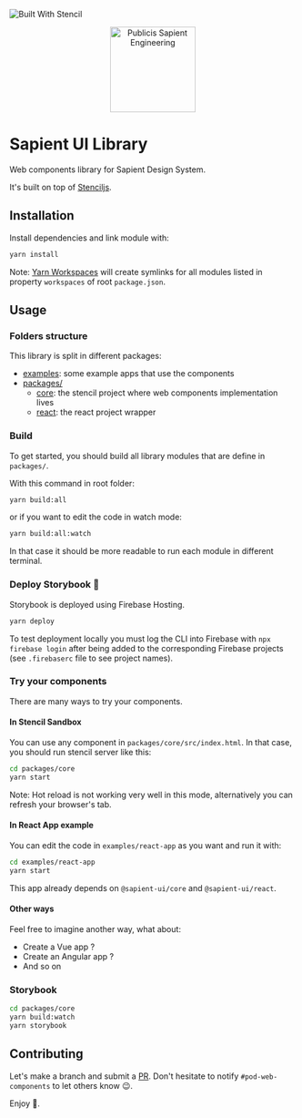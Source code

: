 ![Built With Stencil](https://img.shields.io/badge/-Built%20With%20Stencil-16161d.svg?logo=data%3Aimage%2Fsvg%2Bxml%3Bbase64%2CPD94bWwgdmVyc2lvbj0iMS4wIiBlbmNvZGluZz0idXRmLTgiPz4KPCEtLSBHZW5lcmF0b3I6IEFkb2JlIElsbHVzdHJhdG9yIDE5LjIuMSwgU1ZHIEV4cG9ydCBQbHVnLUluIC4gU1ZHIFZlcnNpb246IDYuMDAgQnVpbGQgMCkgIC0tPgo8c3ZnIHZlcnNpb249IjEuMSIgaWQ9IkxheWVyXzEiIHhtbG5zPSJodHRwOi8vd3d3LnczLm9yZy8yMDAwL3N2ZyIgeG1sbnM6eGxpbms9Imh0dHA6Ly93d3cudzMub3JnLzE5OTkveGxpbmsiIHg9IjBweCIgeT0iMHB4IgoJIHZpZXdCb3g9IjAgMCA1MTIgNTEyIiBzdHlsZT0iZW5hYmxlLWJhY2tncm91bmQ6bmV3IDAgMCA1MTIgNTEyOyIgeG1sOnNwYWNlPSJwcmVzZXJ2ZSI%2BCjxzdHlsZSB0eXBlPSJ0ZXh0L2NzcyI%2BCgkuc3Qwe2ZpbGw6I0ZGRkZGRjt9Cjwvc3R5bGU%2BCjxwYXRoIGNsYXNzPSJzdDAiIGQ9Ik00MjQuNywzNzMuOWMwLDM3LjYtNTUuMSw2OC42LTkyLjcsNjguNkgxODAuNGMtMzcuOSwwLTkyLjctMzAuNy05Mi43LTY4LjZ2LTMuNmgzMzYuOVYzNzMuOXoiLz4KPHBhdGggY2xhc3M9InN0MCIgZD0iTTQyNC43LDI5Mi4xSDE4MC40Yy0zNy42LDAtOTIuNy0zMS05Mi43LTY4LjZ2LTMuNkgzMzJjMzcuNiwwLDkyLjcsMzEsOTIuNyw2OC42VjI5Mi4xeiIvPgo8cGF0aCBjbGFzcz0ic3QwIiBkPSJNNDI0LjcsMTQxLjdIODcuN3YtMy42YzAtMzcuNiw1NC44LTY4LjYsOTIuNy02OC42SDMzMmMzNy45LDAsOTIuNywzMC43LDkyLjcsNjguNlYxNDEuN3oiLz4KPC9zdmc%2BCg%3D%3D&colorA=16161d&style=flat-square)  

<p align="center">
    <img width="150" alt="Publicis Sapient Engineering" src="https://brand.engineering.publicissapient.fr/images/pse-circle/LOGO-PS-engineering.svg">
</p>

# Sapient UI Library

Web components library for Sapient Design System. 

It's built on top of [Stenciljs](https://stenciljs.com/).

## Installation

Install dependencies and link module with:

```bash
yarn install
```

Note: [Yarn Workspaces](https://classic.yarnpkg.com/en/docs/workspaces) will create symlinks for all modules listed in property `workspaces` of root `package.json`.

## Usage

### Folders structure

This library is split in different packages:

- [examples](https://github.com/xebia-france/sapient-ui/tree/master/examples): some example apps that use the components
- [packages/](https://github.com/xebia-france/sapient-ui/tree/master/packages)
    - [core](https://github.com/xebia-france/sapient-ui/tree/master/packages/core): the stencil project where web components implementation lives
    - [react](https://github.com/xebia-france/sapient-ui/tree/master/packages/react): the react project wrapper

### Build

To get started, you should build all library modules that are define in `packages/`.

With this command in root folder:

```bash
yarn build:all
```

or if you want to edit the code in watch mode:

```bash
yarn build:all:watch
```

In that case it should be more readable to run each module in different terminal.

### Deploy Storybook 📖
Storybook is deployed using Firebase Hosting.

```bash
yarn deploy
```

To test deployment locally you must log the CLI into Firebase with `npx firebase login`
after being added to the corresponding Firebase projects (see `.firebaserc` file to see project names).

### Try your components

There are many ways to try your components.

#### In Stencil Sandbox

You can use any component in `packages/core/src/index.html`. In that case, you should run stencil server like this:

```bash
cd packages/core
yarn start
```

Note: Hot reload is not working very well in this mode, alternatively you can refresh your browser's tab.

#### In React App example

You can edit the code in `examples/react-app` as you want and run it with:

```bash
cd examples/react-app
yarn start
```

This app already depends on `@sapient-ui/core` and `@sapient-ui/react`.

#### Other ways

Feel free to imagine another way, what about:

- Create a Vue app ?
- Create an Angular app ?
- And so on 

### Storybook

```bash
cd packages/core
yarn build:watch
yarn storybook
```

## Contributing

Let's make a branch and submit a [PR](https://github.com/xebia-france/sapient-ui/pulls). Don't hesitate to notify `#pod-web-components` to let others know 😉.

Enjoy 🥳.
